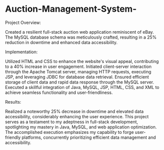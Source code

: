# Auction-Management-System-
Project Overview:

Created a resilient full-stack auction web application reminiscent of eBay. The MySQL database schema was meticulously crafted, resulting in a 25% reduction in downtime and enhanced data accessibility.

  
Implementation:

Utilized HTML and CSS to enhance the website's visual appeal, contributing to a 40% increase in user engagement.
Initiated client-server interaction through the Apache Tomcat server, managing HTTP requests, executing JSP, and leveraging JDBC for database data retrieval.
Ensured efficient storage of client data and rapid data response through the MySQL server.
Executed a skillful integration of Java, MySQL, JSP, HTML, CSS, and XML to achieve seamless functionality and user-friendliness.

  
Results:

Realized a noteworthy 25% decrease in downtime and elevated data accessibility, considerably enhancing the user experience. This project serves as a testament to my adeptness in full-stack development, spotlighting my mastery in Java, MySQL, and web application optimization. The accomplished execution emphasizes my capability to forge user-friendly platforms, concurrently prioritizing efficient data management and accessibility.





